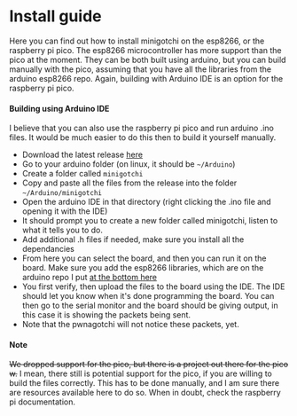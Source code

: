 # Install guide
Here you can find out how to install minigotchi on the esp8266, or the raspberry pi pico. The esp8266 microcontroller has more support than the pico at the moment. They can be both built using arduino, but you can build manually with the pico, assuming that you have all the libraries from the arduino esp8266 repo. Again, building with Arduino IDE is an option for the raspberry pi pico. 
#### Building using Arduino IDE
I believe that you can also use the raspberry pi pico and run arduino .ino files. It would be much easier to do this then to build it yourself manually.
- Download the latest release [here](https://github.com/Pwnagotchi-Unofficial/minigotchi/releases)
- Go to your arduino folder (on linux, it should be `~/Arduino`)
- Create a folder called `minigotchi`
- Copy and paste all the files from the release into the folder `~/Arduino/minigotchi`
- Open the arduino IDE in that directory (right clicking the .ino file and opening it with the IDE)
- It should prompt you to create a new folder called minigotchi, listen to what it tells you to do.
- Add additional .h files if needed, make sure you install all the dependancies
- From here you can select the board, and then you can run it on the board. Make sure you add the esp8266 libraries, which are on the arduino repo I put [at the bottom here](README.md)
- You first verify, then upload the files to the board using the IDE. The IDE should let you know when it's done programming the board. You can then go to the serial monitor and the board should be giving output, in this case it is showing the packets being sent.
- Note that the pwnagotchi will not notice these packets, yet.
####
#### Note
~~We dropped support for the pico, but there is a project out there for the pico w.~~ I mean, there still is potential support for the pico, if you are willing to build the files correctly. This has to be done manually, and I am sure there are resources available here to do so. When in doubt, check the raspberry pi documentation.
